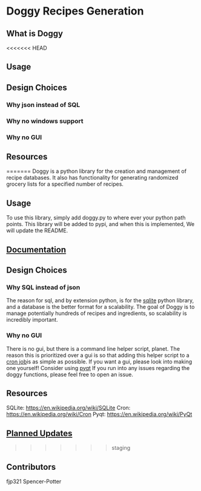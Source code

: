 # Doggy Recipes Generation

## What is Doggy

<<<<<<< HEAD
## Usage

## Design Choices

### Why json instead of SQL

### Why no windows support

### Why no GUI

## Resources
=======
Doggy is a python library for the creation and management of recipe databases. It also has functionality for generating randomized grocery lists for a specified number of recipes. 

## Usage

To use this library, simply add doggy.py to where ever your python path points. This library will be added to pypi, and when this is implemented, We will update the README. 

## [Documentation](https://fjp321.github.io/doggy)

## Design Choices

### Why SQL instead of json

The reason for sql, and  by extension python, is for the [sqlite](https://en.wikipedia.org/wiki/SQLite) python library, and a database is the better format for a scalability. The goal of Doggy is to manage potentially hundreds of recipes and ingredients, so scalability is incredibly important. 

### Why no GUI

There is no gui, but there is a command line helper script, planet. The reason this is prioritized over a gui is so that adding this helper script to a [cron job](https://en.wikipedia.org/wiki/Cron)is as simple as possible. If you want a gui, please look into making one yourself! Consider using [pyqt](https://en.wikipedia.org/wiki/PyQt) If you run into any issues regarding the doggy functions, please feel free to open an issue.

## Resources

SQLite: https://en.wikipedia.org/wiki/SQLite
Cron: https://en.wikipedia.org/wiki/Cron
Pyqt: https://en.wikipedia.org/wiki/PyQt

## [Planned Updates]()
>>>>>>> staging

## Contributors
fjp321
Spencer-Potter
